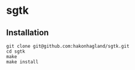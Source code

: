 # sgtk

## Installation

```
git clone git@github.com:hakonhagland/sgtk.git
cd sgtk
make
make install
```
